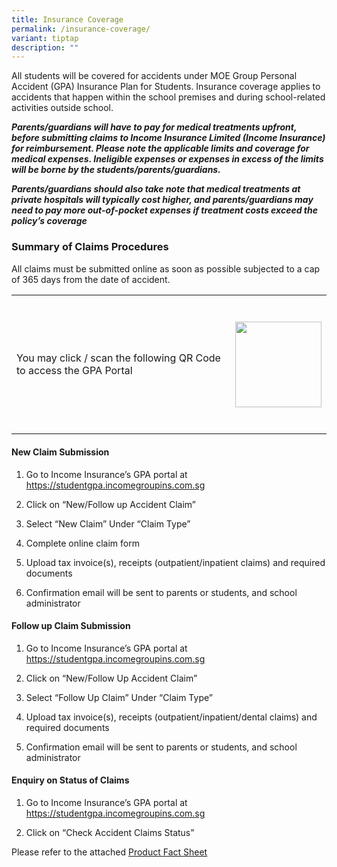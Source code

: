 ```yaml
---
title: Insurance Coverage
permalink: /insurance-coverage/
variant: tiptap
description: ""
---
```

<p>All students will be covered for accidents under MOE Group Personal Accident
(GPA) Insurance Plan for Students. Insurance coverage applies to accidents
that happen within the school premises and during school-related activities
outside school.</p>
<p><strong><em>Parents/guardians will have to pay for medical treatments upfront, before submitting claims to Income Insurance Limited (Income Insurance) for reimbursement. Please note the applicable limits and coverage for medical expenses. Ineligible expenses or expenses in excess of the limits will be borne by the students/parents/guardians.</em></strong>
</p>
<p><strong><em>Parents/guardians should also take note that medical treatments at private hospitals will typically cost higher, and parents/guardians may need to pay more out-of-pocket expenses if treatment costs exceed the policy’s coverage</em></strong>
</p>
<h3>Summary of Claims Procedures</h3>
<p>All claims must be submitted online as soon as possible subjected to a
cap of 365 days from the date of accident.</p>
<table style="minWidth: 50px">
<colgroup>
<col>
<col>
</colgroup>
<tbody>
<tr>
<th rowspan="1" colspan="1">
<p></p>
</th>
<th rowspan="1" colspan="1">
<p></p>
</th>
</tr>
<tr>
<td rowspan="1" colspan="1">
<p>You may click / scan the following QR Code to access the GPA Portal</p>
</td>
<td rowspan="1" colspan="1">
<p></p><a class="isomer-image-wrapper" href="https://studentgpa.incomegroupins.com.sg/"><img style="box-sizing: inherit; font-family: Lato, sans-serif; max-width: 100%; height: auto; display: block; margin: auto; width: 137.792px;" height="auto" width="100%" alt="" src="https://www.princesselizabethpri.moe.edu.sg/images/2024%20Others/Insurance_Barcode.png"></a>
<p></p>
</td>
</tr>
<tr>
<td rowspan="1" colspan="1">
<p></p>
</td>
<td rowspan="1" colspan="1">
<p></p>
</td>
</tr>
</tbody>
</table>
<h4>New Claim Submission</h4>
<ol data-tight="true" class="tight">
<li>
<p>Go to Income Insurance’s GPA portal at <a href="https://studentgpa.incomegroupins.com.sg/" rel="noopener noreferrer nofollow" target="_blank"><u>https://studentgpa.incomegroupins.com.sg</u></a>
</p>
</li>
<li>
<p>Click on “New/Follow up Accident Claim”</p>
</li>
<li>
<p>Select “New Claim” Under “Claim Type”</p>
</li>
<li>
<p>Complete online claim form</p>
</li>
<li>
<p>Upload tax invoice(s), receipts (outpatient/inpatient claims) and required
documents</p>
</li>
<li>
<p>Confirmation email will be sent to parents or students, and school administrator</p>
</li>
</ol>
<h4>Follow up Claim Submission</h4>
<ol data-tight="true" class="tight">
<li>
<p>Go to Income Insurance’s GPA portal at <a href="https://studentgpa.incomegroupins.com.sg/" rel="noopener noreferrer nofollow" target="_blank"><u>https://studentgpa.incomegroupins.com.sg</u></a>
</p>
</li>
<li>
<p>Click on “New/Follow Up Accident Claim”</p>
</li>
<li>
<p>Select “Follow Up Claim” Under “Claim Type”</p>
</li>
<li>
<p>Upload tax invoice(s), receipts (outpatient/inpatient/dental claims) and
required documents</p>
</li>
<li>
<p>Confirmation email will be sent to parents or students, and school administrator</p>
</li>
</ol>
<h4>Enquiry on Status of Claims</h4>
<ol data-tight="true" class="tight">
<li>
<p>Go to Income Insurance’s GPA portal at <a href="https://studentgpa.incomegroupins.com.sg/" rel="noopener noreferrer nofollow" target="_blank"><u>https://studentgpa.incomegroupins.com.sg</u></a>
</p>
</li>
<li>
<p>Click on “Check Accident Claims Status”</p>
</li>
</ol>
<p>Please refer to the attached <a href="https://www.princesselizabethpri.moe.edu.sg/files/2025%20New%20Uploads/Product_Fact_Sheet__Year_2025_.pdf" rel="noopener nofollow" target="_blank"><u>Product Fact Sheet</u></a>
</p>